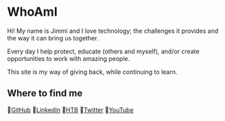 # WhoAmI

Hi! My name is Jimmi and I love technology; the challenges it provides and the way it can bring us together. 

Every day I help protect, educate (others and myself), and/or create opportunities to work with amazing people.

This site is my way of giving back, while continuing to learn.

## Where to find me
🔗[GitHub](https://github.com/b1nary0mega) 🔗[LinkedIn](www.linkedin.com/in/jamesaylesworth) 🔗[HTB](https://app.hackthebox.com/profile/240092) 🔗[Twitter](https://twitter.com/JamesAylesworth) 🔗[YouTube](https://www.youtube.com/channel/UCYdbRc981n8mGYdYIm60IIg)
